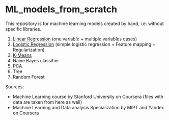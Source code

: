 # ML_models_from_scratch
This repository is for machine learning models created by hand, i.e. without specific libraries. 

1. [Linear Regression](https://github.com/evylegzhanin/ML_models__from_scratch/tree/main/linear_regression) (one variable + multiple variables cases)
2. [Logistic Regression](https://github.com/evylegzhanin/ML_models__from_scratch/tree/main/logistic_regression) (simple logistic regression + Feature mapping + Regularization)
3. [K-Means](https://github.com/evylegzhanin/ML_models__from_scratch/tree/main/kmeans)
4. Naive Bayes classifier
5. PCA
6. Tree
7. Random Forest
  
Sources: 
  - Machine Learning course by Stanford University on Coursera (files with data are taken from here as well)
  - Machine Learning and Data analysis Specialization by MIPT and Yandex on Coursera
